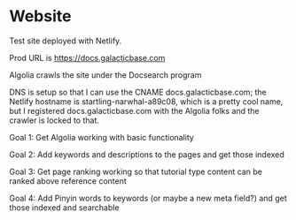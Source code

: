 # Website

Test site deployed with Netlify.

Prod URL is https://docs.galacticbase.com

Algolia crawls the site under the Docsearch program

DNS is setup so that I can use the CNAME docs.galacticbase.com; the Netlify hostname is startling-narwhal-a89c08, which is a pretty cool name, but I registered docs.galacticbase.com with the Algolia folks and the crawler is locked to that.

Goal 1: Get Algolia working with basic functionality

Goal 2: Add keywords and descriptions to the pages and get those indexed

Goal 3: Get page ranking working so that tutorial type content can be ranked above reference content

Goal 4: Add Pinyin words to keywords (or maybe a new meta field?) and get those indexed and searchable

